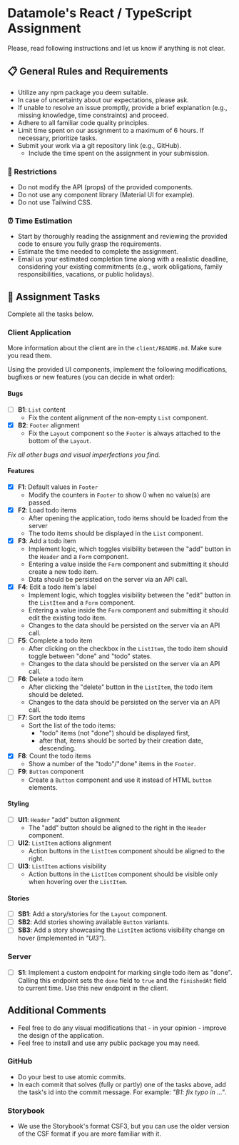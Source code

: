 # Datamole's React / TypeScript Assignment

Please, read following instructions and let us know if anything is not clear.

## 📋 General Rules and Requirements

-   Utilize any npm package you deem suitable.
-   In case of uncertainty about our expectations, please ask.
-   If unable to resolve an issue promptly, provide a brief explanation (e.g., missing knowledge, time constraints) and proceed.
-   Adhere to all familiar code quality principles.
-   Limit time spent on our assignment to a maximum of 6 hours. If necessary, prioritize tasks.
-   Submit your work via a git repository link (e.g., GitHub).
    -   Include the time spent on the assignment in your submission.

### 🚫 Restrictions

-   Do not modify the API (props) of the provided components.
-   Do not use any component library (Material UI for example).
-   Do not use Tailwind CSS.

### ⏰ Time Estimation

-   Start by thoroughly reading the assignment and reviewing the provided code to ensure you fully grasp the requirements.
-   Estimate the time needed to complete the assignment.
-   Email us your estimated completion time along with a realistic deadline, considering your existing commitments (e.g., work obligations, family responsibilities, vacations, or public holidays).

## 📝 Assignment Tasks

Complete all the tasks below.

### Client Application

More information about the client are in the `client/README.md`. Make sure you read them.

Using the provided UI components, implement the following modifications, bugfixes or new features (you can decide in what order):

#### Bugs

-   [ ] **B1**: `List` content
    -   Fix the content alignment of the non-empty `List` component.
-   [x] **B2**: `Footer` alignment
    -   Fix the `Layout` component so the `Footer` is always attached to the bottom of the `Layout`.

_Fix all other bugs and visual imperfections you find._

#### Features

-   [x] **F1**: Default values in `Footer`
    -   Modify the counters in `Footer` to show 0 when no value(s) are passed.
-   [x] **F2**: Load todo items
    -   After opening the application, todo items should be loaded from the server
    -   The todo items should be displayed in the `List` component.
-   [x] **F3**: Add a todo item
    -   Implement logic, which toggles visibility between the "add" button in the `Header` and a `Form` component.
    -   Entering a value inside the `Form` component and submitting it should create a new todo item.
    -   Data should be persisted on the server via an API call.
-   [x] **F4**: Edit a todo item's label
    -   Implement logic, which toggles visibility between the "edit" button in the `ListItem` and a `Form` component.
    -   Entering a value inside the `Form` component and submitting it should edit the existing todo item.
    -   Changes to the data should be persisted on the server via an API call.
-   [ ] **F5**: Complete a todo item
    -   After clicking on the checkbox in the `ListItem`, the todo item should toggle between "done" and "todo" states.
    -   Changes to the data should be persisted on the server via an API call.
-   [ ] **F6**: Delete a todo item
    -   After clicking the "delete" button in the `ListItem`, the todo item should be deleted.
    -   Changes to the data should be persisted on the server via an API call.
-   [ ] **F7**: Sort the todo items
    -   Sort the list of the todo items:
        -   "todo" items (not "done") should be displayed first,
        -   after that, items should be sorted by their creation date, descending.
-   [x] **F8**: Count the todo items
    -   Show a number of the "todo"/"done" items in the `Footer`.
-   [ ] **F9**: `Button` component
    -   Create a `Button` component and use it instead of HTML `button` elements.

#### Styling

-   [ ] **UI1**: `Header` "add" button alignment
    -   The "add" button should be aligned to the right in the `Header` component.
-   [ ] **UI2**: `ListItem` actions alignment
    -   Action buttons in the `ListItem` component should be aligned to the right.
-   [ ] **UI3**: `ListItem` actions visibility
    -   Action buttons in the `ListItem` component should be visible only when hovering over the `ListItem`.

#### Stories

-   [ ] **SB1**: Add a story/stories for the `Layout` component.
-   [ ] **SB2**: Add stories showing available `Button` variants.
-   [ ] **SB3**: Add a story showcasing the `ListItem` actions visibility change on hover (implemented in _"UI3"_).

### Server

-   [ ] **S1**: Implement a custom endpoint for marking single todo item as "done". Calling this endpoint sets the `done` field to `true` and the `finishedAt` field to current time. Use this new endpoint in the client.

## Additional Comments

-   Feel free to do any visual modifications that - in your opinion - improve the design of the application.
-   Feel free to install and use any public package you may need.

### GitHub

-   Do your best to use atomic commits.
-   In each commit that solves (fully or partly) one of the tasks above, add the task's id into the commit message. For example: _"B1: fix typo in ..."_.

### Storybook

-   We use the Storybook's format CSF3, but you can use the older version of the CSF format if you are more familiar with it.
